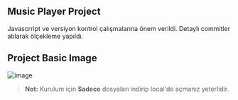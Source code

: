 ## Music Player Project

Javascrript ve versiyon kontrol çalışmalarına önem verildi. Detaylı commitler atılarak ölçekleme yapıldı.

## Project Basic Image
![image](https://github.com/dgnyldrm7/Music_Player/assets/94688501/8bb84673-abf9-4620-9a8a-c8864c1c7a1f)

> **Not:** Kurulum için **Sadece** dosyaları indirip local'de açmanız yeterlidir.
